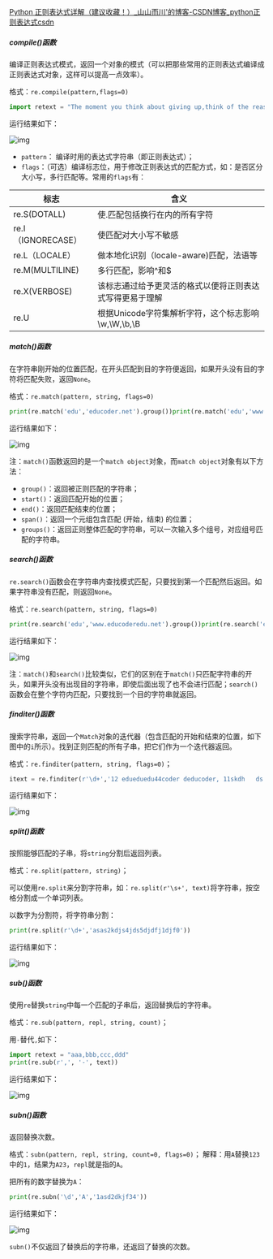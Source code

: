 [Python 正则表达式详解（建议收藏！）_山山而川'的博客-CSDN博客_python正则表达式csdn](https://blog.csdn.net/qq_44159028/article/details/120575621?ops_request_misc=&request_id=&biz_id=102&utm_term=python正则表达式&utm_medium=distribute.pc_search_result.none-task-blog-2~all~sobaiduweb~default-0-120575621.nonecase&spm=1018.2226.3001.4187)

##### compile()函数

编译正则表达式模式，返回一个对象的模式（可以把那些常用的正则表达式编译成正则表达式对象，这样可以提高一点效率）。

格式：`re.compile(pattern,flags=0)`

```py
import retext = "The moment you think about giving up,think of the reason why you held on so long."text1 = "Life is a journey,not the destination,but the scenery along the should be and the mood at the view."rr = re.compile(r'\w*o\w*')print(rr.findall(text))   #查找text中所有包含'o'的单词print(rr.findall(text1))   #查找text1中所有包含'o'的单词
```

运行结果如下：

![img](https://data.educoder.net/api/attachments/207700)

- `pattern`： 编译时用的表达式字符串（即正则表达式）；
- `flags`：（可选）编译标志位，用于修改正则表达式的匹配方式，如：是否区分大小写，多行匹配等。常用的`flags`有：

| 标志               | 含义                                                     |
| ------------------ | -------------------------------------------------------- |
| re.S(DOTALL)       | 使.匹配包括换行在内的所有字符                            |
| re.I（IGNORECASE） | 使匹配对大小写不敏感                                     |
| re.L（LOCALE）     | 做本地化识别（locale-aware)匹配，法语等                  |
| re.M(MULTILINE)    | 多行匹配，影响^和$                                       |
| re.X(VERBOSE)      | 该标志通过给予更灵活的格式以便将正则表达式写得更易于理解 |
| re.U               | 根据Unicode字符集解析字符，这个标志影响\w,\W,\b,\B       |

##### match()函数

在字符串刚开始的位置匹配，在开头匹配到目的字符便返回，如果开头没有目的字符将匹配失败，返回`None`。

格式：`re.match(pattern, string, flags=0)`

```py
print(re.match('edu','educoder.net').group())print(re.match('edu','www.educoder.net').group())
```

运行结果如下：

![img](https://data.educoder.net/api/attachments/207608)

注：`match()`函数返回的是一个`match object`对象，而`match object`对象有以下方法：

- `group()`：返回被正则匹配的字符串；
- `start()`：返回匹配开始的位置；
- `end()`：返回匹配结束的位置；
- `span()`：返回一个元组包含匹配 (开始，结束) 的位置；
- `groups()`：返回正则整体匹配的字符串，可以一次输入多个组号，对应组号匹配的字符串。

##### search()函数

`re.search()`函数会在字符串内查找模式匹配，只要找到第一个匹配然后返回。如果字符串没有匹配，则返回`None`。

格式：`re.search(pattern, string, flags=0)`

```py
print(re.search('edu','www.educoderedu.net').group())print(re.search('eduaaa','www.educoderedu.net').group())
```

运行结果如下：

![img](https://data.educoder.net/api/attachments/207609)

注：`match()`和`search()`比较类似，它们的区别在于`match()`只匹配字符串的开头，如果开头没有出现目的字符串，即使后面出现了也不会进行匹配；`search()`函数会在整个字符内匹配，只要找到一个目的字符串就返回。

##### finditer()函数

搜索字符串，返回一个`Match`对象的迭代器（包含匹配的开始和结束的位置，如下图中的`i`所示）。找到正则匹配的所有子串，把它们作为一个迭代器返回。

格式：`re.finditer(pattern, string, flags=0)`；

```py
itext = re.finditer(r'\d+','12 edueduedu44coder deducoder, 11skdh   ds 12')      #匹配所有的数字for i in itext:    print(i)    print(i.group())    print(i.span())   #span()返回一个元组包含匹配 (开始,结束) 的位置
```

运行结果如下：

![img](https://data.educoder.net/api/attachments/207619)

##### split()函数

按照能够匹配的子串，将`string`分割后返回列表。

格式：`re.split(pattern, string)`；

可以使用`re.split`来分割字符串，如：`re.split(r'\s+', text)`将字符串，按空格分割成一个单词列表。

以数字为分割符，将字符串分割：

```py
print(re.split(r'\d+','asas2kdjs4jds5djdfj1djf0'))
```

运行结果如下：

![img](https://data.educoder.net/api/attachments/207614)

##### sub()函数

使用`re`替换`string`中每一个匹配的子串后，返回替换后的字符串。

格式：`re.sub(pattern, repl, string, count)`；

用`-`替代`,`如下：

```py
import retext = "aaa,bbb,ccc,ddd"
print(re.sub(r',', '-', text))
```

运行结果如下：

![img](https://data.educoder.net/api/attachments/207615)

##### subn()函数

返回替换次数。

格式：`subn(pattern, repl, string, count=0, flags=0)`； 解释：用`A`替换`123`中的`1`，结果为`A23`，`repl`就是指的`A`。

把所有的数字替换为`A`：

```py
print(re.subn('\d','A','1asd2dkjf34'))
```

运行结果如下：

![img](https://data.educoder.net/api/attachments/207617)

`subn()`不仅返回了替换后的字符串，还返回了替换的次数。

 